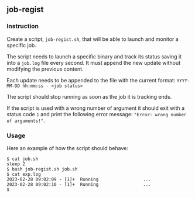 ## job-regist

### Instruction

Create a script, `job-regist.sh`, that will be able to launch and monitor a specific job.

The script needs to launch a specific binary and track its status saving it into a `job.log` file every second. It must append the new update without modifying the previous content.

Each update needs to be appended to the file with the current format: `YYYY-MM-DD hh:mm:ss - <job status>`

The script should stop running as soon as the job it is tracking ends.

If the script is used with a wrong number of argument it should exit with a status code `1` and print the following error message: `"Error: wrong number of arguments!"`.

### Usage

Here an example of how the script should behave:

```console
$ cat job.sh
sleep 2
$ bash job-regist.sh job.sh
$ cat exp.log
2023-02-28 09:02:09 - [1]+  Running                 ...
2023-02-28 09:02:10 - [1]+  Running                 ...
$
```
